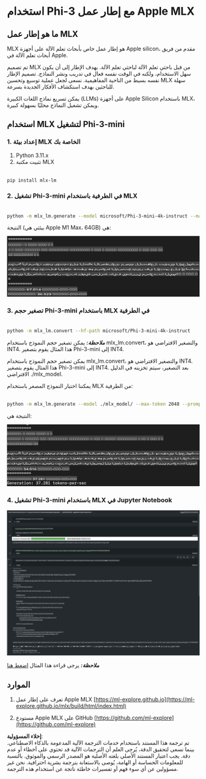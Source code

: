 # **استخدام Phi-3 مع إطار عمل Apple MLX**

## **ما هو إطار عمل MLX**

MLX هو إطار عمل خاص بأبحاث تعلم الآلة على أجهزة Apple silicon، مقدم من فريق أبحاث تعلم الآلة في Apple.

تم تصميم MLX من قبل باحثي تعلم الآلة لباحثي تعلم الآلة. يهدف الإطار إلى أن يكون سهل الاستخدام، ولكنه في الوقت نفسه فعال في تدريب ونشر النماذج. تصميم الإطار نفسه بسيط من الناحية المفاهيمية. نسعى لجعل عملية توسيع وتحسين MLX سهلة للباحثين بهدف استكشاف الأفكار الجديدة بسرعة.

يمكن تسريع نماذج اللغات الكبيرة (LLMs) على أجهزة Apple Silicon باستخدام MLX، ويمكن تشغيل النماذج محليًا بسهولة كبيرة.

## **استخدام MLX لتشغيل Phi-3-mini**

### **1. إعداد بيئة MLX الخاصة بك**

1. Python 3.11.x  
2. تثبيت مكتبة MLX  

```bash

pip install mlx-lm

```

### **2. تشغيل Phi-3-mini في الطرفية باستخدام MLX**

```bash

python -m mlx_lm.generate --model microsoft/Phi-3-mini-4k-instruct --max-token 2048 --prompt  "<|user|>\nCan you introduce yourself<|end|>\n<|assistant|>"

```

النتيجة (بيئتي هي Apple M1 Max، 64GB) هي:

![Terminal](../../../../../translated_images/01.0d0f100b646a4e4c4f1cd36c1a05727cd27f1e696ed642c06cf6e2c9bbf425a4.ar.png)

### **3. تصغير حجم Phi-3-mini باستخدام MLX في الطرفية**

```bash

python -m mlx_lm.convert --hf-path microsoft/Phi-3-mini-4k-instruct

```

***ملاحظة:*** يمكن تصغير حجم النموذج باستخدام mlx_lm.convert، والتصغير الافتراضي هو INT4. هذا المثال يقوم بتصغير Phi-3-mini إلى INT4.

يمكن تصغير حجم النموذج باستخدام mlx_lm.convert، والتصغير الافتراضي هو INT4. هذا المثال يقوم بتصغير Phi-3-mini إلى INT4. بعد التصغير، سيتم تخزينه في الدليل الافتراضي ./mlx_model.

يمكننا اختبار النموذج المصغر باستخدام MLX من الطرفية:

```bash

python -m mlx_lm.generate --model ./mlx_model/ --max-token 2048 --prompt  "<|user|>\nCan you introduce yourself<|end|>\n<|assistant|>"

```

النتيجة هي:

![INT4](../../../../../translated_images/02.04e0be1f18a90a58ad47e0c9d9084ac94d0f1a8c02fa707d04dd2dfc7e9117c6.ar.png)

### **4. تشغيل Phi-3-mini باستخدام MLX في Jupyter Notebook**

![Notebook](../../../../../translated_images/03.0cf0092fe143357656bb5a7bc6427c41d8528d772d38a82d0b2693e2a3eeb16e.ar.png)

***ملاحظة:*** يرجى قراءة هذا المثال [اضغط هنا](../../../../../code/03.Inference/MLX/MLX_DEMO.ipynb)

## **الموارد**

1. تعرف على إطار عمل Apple MLX [https://ml-explore.github.io](https://ml-explore.github.io/mlx/build/html/index.html)

2. مستودع Apple MLX على GitHub [https://github.com/ml-explore](https://github.com/ml-explore)

**إخلاء المسؤولية**:  
تم ترجمة هذا المستند باستخدام خدمات الترجمة الآلية المدعومة بالذكاء الاصطناعي. بينما نسعى لتحقيق الدقة، يُرجى العلم أن الترجمات الآلية قد تحتوي على أخطاء أو عدم دقة. يجب اعتبار المستند الأصلي بلغته الأصلية هو المصدر الرسمي والموثوق. بالنسبة للمعلومات الحساسة أو الهامة، يُوصى بالاستعانة بترجمة بشرية احترافية. نحن غير مسؤولين عن أي سوء فهم أو تفسيرات خاطئة ناتجة عن استخدام هذه الترجمة.